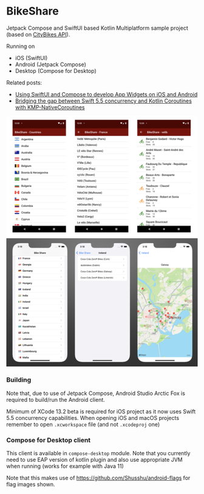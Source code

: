 # BikeShare

Jetpack Compose and SwiftUI based Kotlin Multiplatform sample project (based on [CityBikes API](http://api.citybik.es/v2/)).

Running on
* iOS (SwiftUI)
* Android (Jetpack Compose)
* Desktop (Compose for Desktop)

Related posts:
* [Using SwiftUI and Compose to develop App Widgets on iOS and Android](https://johnoreilly.dev/posts/ios-android-widget-kmp/)
* [Bridging the gap between Swift 5.5 concurrency and Kotlin Coroutines with KMP-NativeCoroutines](https://johnoreilly.dev/posts/kmp-native-coroutines/)



![BikeShare Screenshot](/art/screenshot1.png?raw=true )
![BikeShare Screenshot](/art/screenshot_ios_swiftui.png?raw=true )


### Building

Note that, due to use of Jetpack Compose, Android Studio Arctic Fox is required to build/run the Android client. 

Minimum of XCode 13.2 beta is required for iOS project as it now uses Swift 5.5 concurrency capabilities. When opening iOS and macOS projects remember to open `.xcworkspace` file (and not `.xcodeproj` one)

### Compose for Desktop client

This client is available in `compose-desktop` module.  Note that you currently need to use EAP version of kotlin
plugin and also use appropriate JVM when running (works for example with Java 11)


Note that this makes use of https://github.com/Shusshu/android-flags for flag images shown.
